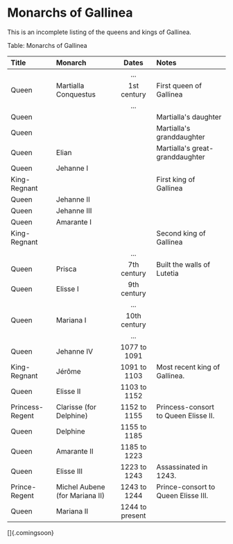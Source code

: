 # Monarchs of Gallinea

This is an incomplete listing of the queens and kings of Gallinea.

Table: Monarchs of Gallinea

| Title           | Monarch                        | Dates           | Notes                                |
| :-------------- | :----------------------------- | :-------------: | :----------------------------------- |
|                 |                                | ...             |                                      |
| Queen           | Martialla Conquestus           | 1st century     | First queen of Gallinea              |
|                 |                                | ...             |                                      |
| Queen           |                                |                 | Martialla's daughter                 |
| Queen           |                                |                 | Martialla's granddaughter            |
| Queen           | Elian                          |                 | Martialla's great-granddaughter      |
| Queen           | Jehanne I                      |                 |                                      |
| King-Regnant    |                                |                 | First king of Gallinea               |
| Queen           | Jehanne II                     |                 |                                      |
| Queen           | Jehanne III                    |                 |                                      |
| Queen           | Amarante I                     |                 |                                      |
| King-Regnant    |                                |                 | Second king of Gallinea              |
|                 |                                | ...             |                                      |
| Queen           | Prisca                         | 7th century     | Built the walls of Lutetia           |
| Queen           | Elisse I                       | 9th century     |                                      |
|                 |                                | ...             |                                      |
| Queen           | Mariana I                      | 10th century    |                                      |
|                 |                                | ...             |                                      |
| Queen           | Jehanne IV                     | 1077 to 1091    |                                      |
| King-Regnant    | Jérôme                         | 1091 to 1103    | Most recent king of Gallinea.        |
| Queen           | Elisse II                      | 1103 to 1152    |                                      |
| Princess-Regent | Clarisse (for Delphine)        | 1152 to 1155    | Princess-consort to Queen Elisse II. |
| Queen           | Delphine                       | 1155 to 1185    |                                      |
| Queen           | Amarante II                    | 1185 to 1223    |                                      |
| Queen           | Elisse III                     | 1223 to 1243    | Assassinated in 1243.                |
| Prince-Regent   | Michel Aubene (for Mariana II) | 1243 to 1244    | Prince-consort to Queen Elisse III.  |
| Queen           | Mariana II                     | 1244 to present |                                      |


[]{.comingsoon}
